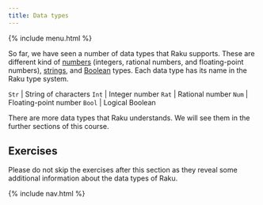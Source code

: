 ```yaml
---
title: Data types
---
```


{% include menu.html %}

So far, we have seen a number of data types that Raku supports. These are different kind of [numbers](/essentials/numbers) (integers, rational numbers, and floating-point numbers), [strings](/essentials/strings), and [Boolean](/essentials/booleans) types. Each data type has its name in the Raku type system.

`Str` | String of characters
`Int` | Integer number
`Rat` | Rational number
`Num` | Floating-point number
`Bool` | Logical Boolean

There are more data types that Raku understands. We will see them in the further sections of this course.

## Exercises

Please do not skip the exercises after this section as they reveal some additional information about the data types of Raku.

{% include nav.html %}
